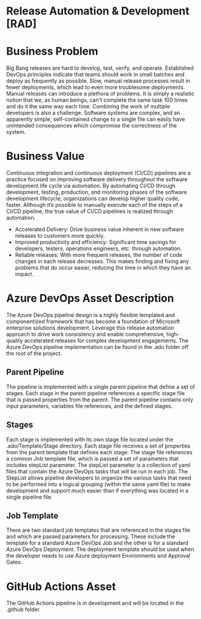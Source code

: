 # Release Automation & Development [RAD]

# Business Problem

Big Bang releases are hard to develop, test, verify, and operate. Established DevOps principles indicate that teams should work in small batches and deploy as frequently as possible. Slow, manual release processes result in fewer deployments, which lead to even more troublesome deployments. Manual releases can introduce a plethora of problems. It is simply a realistic notion that we, as human beings, can't complete the same task 100 times and do it the same way each time. Combining the work of multiple developers is also a challenge. Software systems are complex, and an apparently simple, self-contained change to a single file can easily have unintended consequences which compromise the correctness of the system. 

# Business Value

Continuous integration and continuous deployment (CI/CD) pipelines are a practice focused on improving software delivery throughout the software development life cycle via automation. By automating CI/CD through development, testing, production, and monitoring phases of the software development lifecycle, organizations can develop higher quality code, faster. Although it’s possible to manually execute each of the steps of a CI/CD pipeline, the true value of CI/CD pipelines is realized through automation.
- Accelerated Delivery: Drive business value inherent in new software releases to customers more quickly. 
- Improved productivity and efficiency: Significant time savings for developers, testers, operations engineers, etc. through automation.
- Reliable releases: With more frequent releases, the number of code changes in each release decreases. This makes finding and fixing any problems that do occur easier, reducing the time in which they have an impact.


# Azure DevOps Asset Description 

The Azure DevOps pipeline design is a highly flexible templated and componentized framework that has become a foundation of Microsoft enterprise solutions development. Leverage this release automation approach to drive work consistency and enable comprehensive, high-quality accelerated releases for complex development engagements. The Azure DevOps pipeline implementation can be found in the .ado folder off the root of the project.

## Parent Pipeline

The pipeline is implemented with a single parent pipeline that define a set of stages.  Each stage in the parent pipeline references a specific stage file that is passed properties from the parent.  The parent pipeline contains only input parameters, variables file references, and the defined stages.

## Stages

Each stage is implemented with its own stage file located under the .ado/Template/Stage directory.  Each stage file receives a set of properties from the parent template that defines each stage.  The stage file references a common Job template file, which is passed a set of parameters that includes stepList parameter.  The stepList parameter is a collection of yaml files that contain the Azure DevOps tasks that will be run in each job.  The StepList allows pipeline developers to organize the various tasks that need to be performed into a logical grouping (within the same yaml file) to make development and support much easier than if everything was located in a single pipeline file.

## Job Template

There are two standard job templates that are referenced in the stages file and which are passed parameters for processing.  These include the template for a standard Azure DevOps Job and the other is for a standard Azure DevOps Deployment.  The deployment template should be used when the developer needs to use Azure deployment Environments and Approval Gates.

# GitHub Actions Asset

The GitHub Actions pipeline is in development and will be located in the .github folder.  